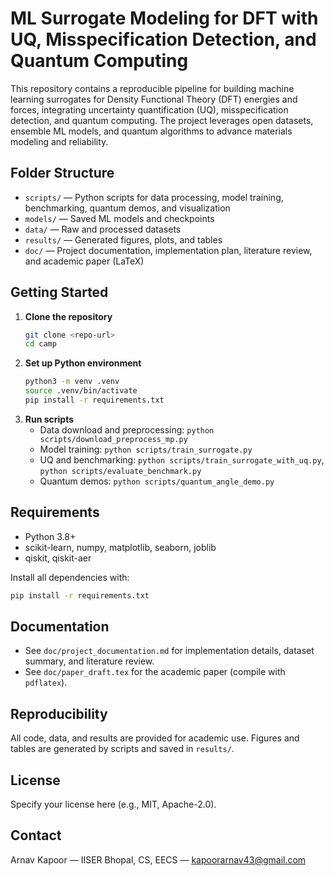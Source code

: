 # ML Surrogate Modeling for DFT with UQ, Misspecification Detection, and Quantum Computing

This repository contains a reproducible pipeline for building machine learning surrogates for Density Functional Theory (DFT) energies and forces, integrating uncertainty quantification (UQ), misspecification detection, and quantum computing. The project leverages open datasets, ensemble ML models, and quantum algorithms to advance materials modeling and reliability.

## Folder Structure
- `scripts/` — Python scripts for data processing, model training, benchmarking, quantum demos, and visualization
- `models/` — Saved ML models and checkpoints
- `data/` — Raw and processed datasets
- `results/` — Generated figures, plots, and tables
- `doc/` — Project documentation, implementation plan, literature review, and academic paper (LaTeX)

## Getting Started
1. **Clone the repository**
   ```bash
   git clone <repo-url>
   cd camp
   ```
2. **Set up Python environment**
   ```bash
   python3 -m venv .venv
   source .venv/bin/activate
   pip install -r requirements.txt
   ```
3. **Run scripts**
   - Data download and preprocessing: `python scripts/download_preprocess_mp.py`
   - Model training: `python scripts/train_surrogate.py`
   - UQ and benchmarking: `python scripts/train_surrogate_with_uq.py`, `python scripts/evaluate_benchmark.py`
   - Quantum demos: `python scripts/quantum_angle_demo.py`

## Requirements
- Python 3.8+
- scikit-learn, numpy, matplotlib, seaborn, joblib
- qiskit, qiskit-aer

Install all dependencies with:
```bash
pip install -r requirements.txt
```

## Documentation
- See `doc/project_documentation.md` for implementation details, dataset summary, and literature review.
- See `doc/paper_draft.tex` for the academic paper (compile with `pdflatex`).

## Reproducibility
All code, data, and results are provided for academic use. Figures and tables are generated by scripts and saved in `results/`.

## License
Specify your license here (e.g., MIT, Apache-2.0).

## Contact
Arnav Kapoor — IISER Bhopal, CS, EECS — kapoorarnav43@gmail.com

